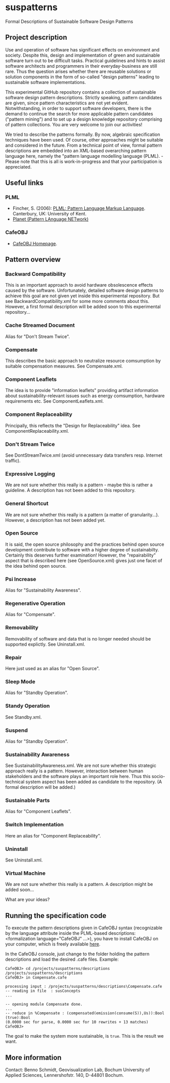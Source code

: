 # suspatterns
Formal Descriptions of Sustainable Software Design Patterns

## Project description
Use and operation of software has significant effects on environment and society. Despite this, design and implementation of 
green and sustainable software turn out to be difficult tasks. Practical guidelines and hints to assist software architects 
and programmers in their everyday-business are still rare. Thus the question arises whether there are reusable solutions or 
solution components in the form of so-called "design patterns" leading to sustainable software implementations. 

This experimental GitHub repository contains a collection of sustainable software design pattern descriptions. Strictly 
speaking, pattern candidates are given, since pattern characteristics are not yet evident. Notwithstanding, in order to support 
software developers, there is the demand to continue the search for more applicable pattern candidates ("pattern mining") and to 
set up a design knowledge repository comprising of pattern collections. You are very welcome to join our activities!

We tried to describe the patterns formally. By now, algebraic specification techniques have been used. Of course, other 
approaches might be suitable and considered in the future. From a technical point of view, formal pattern descriptions are 
embedded into an XML-based overarching pattern language here, namely the "pattern language modelling language (PLML). - Please 
note that this is all is work-in-progress and that your participation is appreciated.
 
## Useful links
### PLML
* Fincher, S. (2006): [PLML: Pattern Language Markup Language](https://www.cs.kent.ac.uk/people/staff/saf/patterns/plml.html). Canterbury, UK: University of Kent. 
* [Planet (Pattern LAnguage NETwork)](https://patternlanguagenetwork.wordpress.com)

### CafeOBJ
* [CafeOBJ Homepage](https://cafeobj.org/).

## Pattern overview
### Backward Compatibility
This is an important approach to avoid hardware obsolescence effects caused by the software. Unfortunately, detailed software 
design patterns to achieve this goal are not given yet inside this experimental repository. But see BackwardCompatibility.xml
for some more comments about this. However, a first formal description will be added soon to this experimental repository...
### Cache Streamed Document
Alias for "Don't Stream Twice".
### Compensate
This describes the basic approach to neutralize resource comsumption by suitable compensation measures. See Compensate.xml.
### Component Leaflets
The idea is to provide "information leaflets" providing artifact information about sustainability-relevant issues such as
energy comsumption, hardware requirements etc. See ComponentLeaflets.xml.
### Component Replaceability
Principally, this reflects the "Design for Replaceability" idea. See ComponentReplaceability.xml.
### Don't Stream Twice
See DontStreamTwice.xml (avoid unnecessary data transfers resp. Internet traffic).
### Expressive Logging
We are not sure whether this really is a pattern - maybe this is rather a guideline. A description has not been added to this 
repository.
### General Shortcut
We are not sure whether this really is a pattern (a matter of granularity...). However, a description has not been added yet.
### Open Source
It is said, the open source philosophy and the practices behind open source development contribute to software with a higher
degree of sustainabilty. Certainly this deserves further examination! However, the "repairability" aspect that is described
here (see OpenSource.xml) gives just one facet of the idea behind open source.
### Psi Increase
Alias for "Sustainability Awareness".
### Regenerative Operation
Alias for "Compensate".
### Removability
Removability of software and data that is no longer needed should be supported explictly. See Uninstall.xml.
### Repair
Here just used as an alias for "Open Source".
### Sleep Mode
Alias for "Standby Operation".
### Standy Operation
See Standby.xml.
### Suspend
Alias for "Standby Operation".
### Sustainability Awareness
See SustainabilityAwareness.xml. We are not sure whether this strategic approach really is a pattern. However, interaction 
between human stakeholders and the software plays an important role here. Thus this socio-technical system aspect has been 
added as candidate to the repository. (A formal description will be added.)
### Sustainable Parts
Alias for "Component Leaflets".
### Switch Implementation
Here an alias for "Component Replaceability".
### Uninstall
See Uninstall.xml.
### Virtual Machine
We are not sure whether this really is a pattern. A description might be added soon...
 
What are your ideas? 

## Running the specification code
To execute the pattern descriptions given in CafeOBJ syntax (recognizable by the language attribute inside the PLML-based 
descriptions: <formalization language="CafeOBJ" ...>), you have to install CafeOBJ on your computer, which is freely available 
[here](https://cafeobj.org/). 

In the CafeOBJ console, just change to the folder holding the pattern descriptions and load the desired .cafe files. Example:

    CafeOBJ> cd /projects/suspatterns/descriptions
    /projects/suspatterns/descriptions
    CafeOBJ> in Compensate.cafe

    processing input : /projects/suspatterns/descriptions\Compensate.cafe
    -- reading in file  : susConcepts
    ...
 
    -- opening module Compensate done.
    ...
    -- reduce in %Compensate : (compensated(emission(consume(S)),Us)):Bool
    (true):Bool
    (0.0000 sec for parse, 0.0000 sec for 10 rewrites + 13 matches)
    CafeOBJ>
 
The goal to make the system more sustainable, is `true`. This is the result we want. 
 
## More information
Contact: Benno Schmidt, Geovisualization Lab, Bochum University of Applied Sciences, Lennershofstr. 140, D-44801 Bochum.
